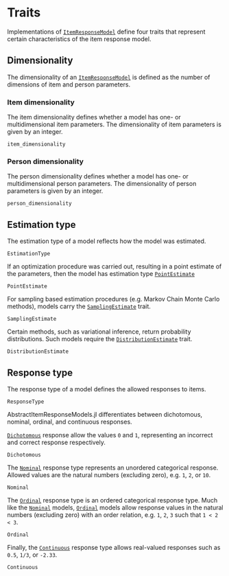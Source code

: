 # Traits

Implementations of [`ItemResponseModel`](@ref) define four traits that represent certain characteristics of the item response model.

## Dimensionality
The dimensionality of an [`ItemResponseModel`](@ref) is defined as the number of dimensions of item and person parameters. 

### Item dimensionality
The item dimensionality defines whether a model has one- or multidimensional item parameters.
The dimensionality of item parameters is given by an integer.

```@docs; canonical=false
item_dimensionality
```

### Person dimensionality
The person dimensionality defines whether a model has one- or multidimensional person parameters. The dimensionality of person parameters is given by an integer.

```@docs; canonical=false
person_dimensionality
```

## Estimation type
The estimation type of a model reflects how the model was estimated. 

```@docs; canonical=false
EstimationType
```

If an optimization procedure was carried out, resulting in a point estimate of the parameters, then the model has estimation type [`PointEstimate`](@ref)

```@docs; canonical=false
PointEstimate
```

For sampling based estimation procedures (e.g. Markov Chain Monte Carlo methods), models carry the [`SamplingEstimate`](@ref) trait.

```@docs; canonical=false
SamplingEstimate
```

Certain methods, such as variational inference, return probability distributions. Such models require the [`DistributionEstimate`](@ref) trait.

```@docs; canonical=false
DistributionEstimate
```

## Response type
The response type of a model defines the allowed responses to items. 

```@docs; canonical=false
ResponseType
```

AbstractItemResponseModels.jl differentiates between dichotomous, nominal, ordinal, and continuous responses. 

[`Dichotomous`](@ref) response allow the values `0` and `1`, representing an incorrect and correct response respectively. 

```@docs; canonical=false
Dichotomous
```

The [`Nominal`](@ref) response type represents an unordered categorical response. Allowed values are the natural numbers (excluding zero), e.g. `1`, `2`, or `10`. 

```@docs; canonical=false
Nominal
```

The [`Ordinal`](@ref) response type is an ordered categorical response type. Much like the [`Nominal`](@ref) models, [`Ordinal`](@ref) models allow response values in the natural numbers (excluding zero) with an order relation, e.g. `1`, `2`, `3` such that `1 < 2 < 3`.

```@docs; canonical=false
Ordinal
```

Finally, the [`Continuous`](@ref) response type allows real-valued responses such as `0.5`, `1/3`, or `-2.33`.

```@docs; canonical=false
Continuous
```
